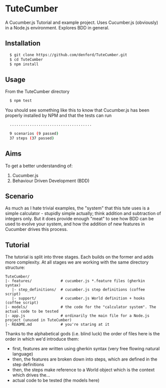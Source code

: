 # TuteCumber
A Cucumber.js Tutorial and example project. Uses Cucumber.js (obviously) in a Node.js environment. Explores BDD in general.

## Installation
``` bash
  $ git clone https://github.com/denford/TuteCumber.git
  $ cd TuteCumber
  $ npm install
```

## Usage
From the TuteCumber directory
``` bash
  $ npm test
```
You should see something like this to know that Cucumber.js has been properly installed by NPM and that the tests can run
``` bash
  .....................................

  9 scenarios (9 passed)
  37 steps (37 passed)
```

## Aims
To get a better understanding of:
 1. Cucumber.js
 1. Behaviour Driven Development (BDD)

## Scenario
As much as I hate trivial examples, the "system" that this tute uses is a simple calculator - stupidly simple actually; think addition and subtraction of integers only. But it does provide enough "meat" to see how BDD can be used to evolve your system, and how the addition of new features in Cucumber drives this process.

## Tutorial
The tutorial is split into three stages. Each builds on the former and adds more complexity. At all stages we are working with the same directory structure:
```
TuteCumber/
|- features/             # cucumber.js *.feature files (gherkin syntax)
   |- step_definitions/  # cucumber.js step definitions (coffee script)
   |- support/           # cucumber.js World definition + hooks (coffee script)
|- models/               # the code for the "calculator system". The actual code to be tested
|- app.js                # ordinarily the main file for a Node.js project (unused in TuteCumber)
|- README.md             # you're staring at it
```
Thanks to the alphabetical gods (i.e. blind luck) the order of files here is the order in which we'd introduce them:
 * first, features are written using gherkin syntax (very free flowing natural language)
 * then, the features are broken down into steps, which are defined in the step definitions
 * then, the steps make reference to a World object which is the context which drives the...
 * actual code to be tested (the models here)
